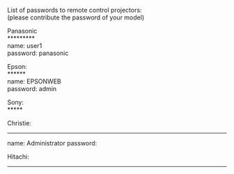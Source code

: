 List of passwords to remote control projectors: <br />
(please contribute the password of your model) <br />

Panasonic <br />
********* <br />
name: user1 <br />
password: panasonic <br />

Epson: <br />
****** <br />
name: EPSONWEB <br />
password: admin <br />

Sony: <br />
***** <br />

Christie:
************
name: Administrator
password: <blank>

Hitachi:
********


